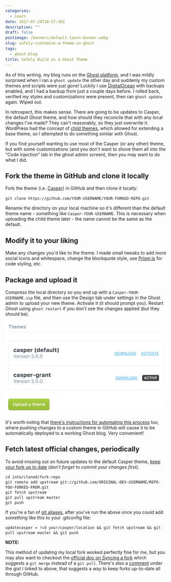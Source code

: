 ```yaml
---
categories:
  - Learn
date: 2017-07-24T18:57:36Z
description: ""
draft: false
postimage: /banners/default-learn-banner.webp
slug: safely-customize-a-theme-in-ghost
tags:
  - ghost-blog
title: Safely Build on a Ghost Theme
---
```

As of this writing, my blog runs on the [Ghost platform](https://ghost.org/), and I was mildly surprised when I ran a `ghost update` the other day and suddenly my custom themes and scripts were just gone! Luckily I use [DigitalOcean](https://m.do.co/c/448f25462030) with backups enabled, and I had a backup from just a couple days before. I rolled back, verified my styles and customizations were present, then ran `ghost update` again. Wiped out.

In retrospect, this makes sense. There are going to be updates to Casper, the default Ghost theme, and how should they reconcile that with any local changes I've made? They can't reasonably, so they just overwrite it. WordPress had the concept of [child themes](https://codex.wordpress.org/Child_Themes), which allowed for extending a base theme, so I attempted to do something similar with Ghost.

If you find yourself wanting to use most of the Casper (or any other) theme, but with some customizations (and you don't want to shove them all into the "Code injection" tab in the ghost admin screen), then you may want to do what I did.

## Fork the theme in GitHub and clone it locally

Fork the theme (i.e. [Casper](https://github.com/TryGhost/Casper)) in GitHub and then clone it locally:

`git clone https://github.com/YOUR-USERNAME/YOUR-FORKED-REPO.git`

Rename the directory on your local machine so it's different than the default theme name - something like `Casper-YOUR-USERNAME`. This is necessary when uploading the child theme later - the name cannot be the same as the default.

## Modify it to your liking

Make any changes you'd like to the theme. I made small tweaks to add more social icons and whitespace, change the blockquote style, use [Prism.js](http://prismjs.com/) for code styling, etc.

## Package and upload it

Compress the local directory so you end up with a `Casper-YOUR-USERNAME.zip` file, and then use the Design tab under settings in the Ghost admin to upload your new theme. Activate it (it should prompt you). Restart Ghost using `ghost restart` if you don't see the changes applied (but they should be).

![](ghost-upload-theme-1.png)

It's worth noting that [there's instructions for automating this process](https://github.com/marketplace/actions/deploy-ghost-theme) too, where pushing changes to a custom theme in GitHub will cause it to be automatically deployed to a working Ghost blog. Very convenient!

## Fetch latest official changes, periodically

To avoid missing out on future updates to the default Casper theme, [keep your fork up to date](https://gist.github.com/CristinaSolana/1885435) _(don't forget to commit your changes first)_.

```none
cd into/cloned/fork-repo
git remote add upstream git://github.com/ORIGINAL-DEV-USERNAME/REPO-YOU-FORKED-FROM.git
git fetch upstream
git pull upstream master
git push
```

If you're a fan of [git aliases](https://grantwinney.com/creating-a-git-alias/), after you've run the above once you could add something like this to your .gitconfig file:

```none
updatecasper = !cd your/casper/location && git fetch upstream && git pull upstream master && git push
```

**NOTE:**

This method of updating my local fork worked perfectly fine for me, but you may also want to checkout the [official doc on Syncing a fork](https://help.github.com/articles/syncing-a-fork/) which suggests a `git merge` instead of a `git pull`. There's also a [comment](https://gist.github.com/CristinaSolana/1885435#gistcomment-2114661) under the gist I linked to above, that suggests a way to keep forks up-to-date all through GitHub.
